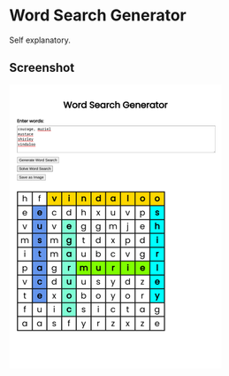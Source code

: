 # Word Search Generator

Self explanatory.

## Screenshot

<img src="./screenshot.png" style="height: 512px;">
